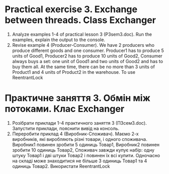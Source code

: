 # Practical exercise 3. Exchange between threads. Class Exchanger

1. Analyze examples 1-4 of practical lesson 3 (P3sem3.doc). Run the examples, explain the output to the console.
2. Revise example 4 (Producer-Consumer).
   We have 2 producers who produce different goods and one consumer. Producer1 has to produce 5 units of Good1,
   Producer2 has to produce 10 units of Good2, Consumer always buys a set: one unit of Good1 and two units of Good2 and
   has to buy them all. At the same time, there can be no more than 3 units of Product1 and 4 units of Product2 in the
   warehouse. To use ReentrantLock

# Практичне заняття 3. Обмін між потоками. Клас Exchanger

1. Розібрати приклади 1-4 практичного заняття 3 (П3сем3.doc). Запустити приклади, пояснити вивід на консоль.
2. Переробити приклад 4 (Виробник-Споживач).
   Маємо 2-х виробників, які виробляють різні товари, і одного споживача. Виробник1 повинен зробити 5 одиниць Товар1,
   Виробник2 повинен зробити 10 одиниць Товар2, Споживач завжди купує набір: одну штуку Товар1 і дві штуки Товар2 і
   повинен їх всі купити. Одночасно на складі може знаходитися не більше 3 одиниць Товар1 та 4 одиниць Товар2.
   Використати ReentrantLock

